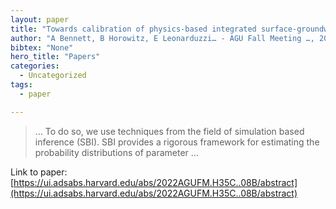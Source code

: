 ```yaml
---
layout: paper
title: "Towards calibration of physics-based integrated surface-groundwater models using deep-learning based surrogates and simulation based inference"
author: "A Bennett, B Horowitz, E Leonarduzzi… - AGU Fall Meeting …, 2022 - ui.adsabs.harvard.edu"
bibtex: "None"
hero_title: "Papers"
categories:
  - Uncategorized
tags:
  - paper

---
```

>… To do so, we use techniques from the field of simulation based inference (SBI). SBI provides a rigorous framework for estimating the probability distributions of parameter …

Link to paper: [https://ui.adsabs.harvard.edu/abs/2022AGUFM.H35C..08B/abstract](https://ui.adsabs.harvard.edu/abs/2022AGUFM.H35C..08B/abstract)
